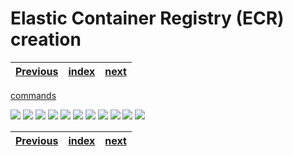 # Elastic Container Registry (ECR) creation
| [Previous](../07-vpc-aws-cli-install/README.md) | [index](../README.md) | [next](../09-docker-image-creation/README.md) |
| :--- | :--: | ---: |

[commands](08-registry-cmd.txt)

<img src="08-registry-00.png"/>
<img src="08-registry-01.png"/>
<img src="08-registry-02.png"/>
<img src="08-registry-03.png"/>
<img src="08-registry-04.png"/>
<img src="08-registry-05.png"/>
<img src="08-registry-06.png"/>
<img src="08-registry-07.png"/>
<img src="08-registry-08.png"/>
<img src="08-registry-09.png"/>
<img src="08-registry-10.png"/>

| [Previous](../07-vpc-aws-cli-install/README.md) | [index](../README.md) | [next](../09-docker-image-creation/README.md) |
| :--- | :--: | ---: |
